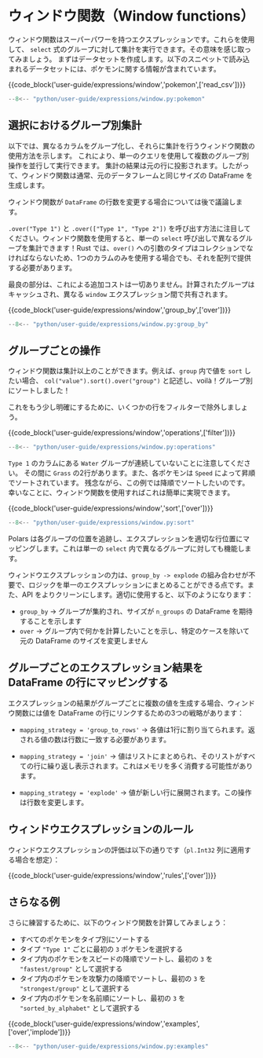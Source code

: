 # ウィンドウ関数（Window functions）

ウィンドウ関数はスーパーパワーを持つエクスプレッションです。これらを使用して、
`select` 式のグループに対して集計を実行できます。その意味を感じ取ってみましょう。
まずはデータセットを作成します。以下のスニペットで読み込まれるデータセットには、ポケモンに関する情報が含まれています。

{{code_block('user-guide/expressions/window','pokemon',['read_csv'])}}

```python exec="on" result="text" session="user-guide/window"
--8<-- "python/user-guide/expressions/window.py:pokemon"
```

## 選択におけるグループ別集計

以下では、異なるカラムをグループ化し、それらに集計を行うウィンドウ関数の使用方法を示します。
これにより、単一のクエリを使用して複数のグループ別操作を並行して実行できます。
集計の結果は元の行に投影されます。したがって、ウィンドウ関数は通常、元のデータフレームと同じサイズの DataFrame を生成します。

ウィンドウ関数が `DataFrame` の行数を変更する場合については後で議論します。

`.over("Type 1")` と `.over(["Type 1", "Type 2"])` を呼び出す方法に注目してください。ウィンドウ関数を使用すると、単一の `select` 呼び出しで異なるグループを集計できます！Rust では、`over()` への引数のタイプはコレクションでなければならないため、1つのカラムのみを使用する場合でも、それを配列で提供する必要があります。

最良の部分は、これによる追加コストは一切ありません。計算されたグループはキャッシュされ、異なる `window` エクスプレッション間で共有されます。

{{code_block('user-guide/expressions/window','group_by',['over'])}}

```python exec="on" result="text" session="user-guide/window"
--8<-- "python/user-guide/expressions/window.py:group_by"
```

## グループごとの操作

ウィンドウ関数は集計以上のことができます。例えば、`group` 内で値を `sort` したい場合、
`col("value").sort().over("group")` と記述し、voilà！グループ別にソートしました！

これをもう少し明確にするために、いくつかの行をフィルターで除外しましょう。

{{code_block('user-guide/expressions/window','operations',['filter'])}}

```python exec="on" result="text" session="user-guide/window"
--8<-- "python/user-guide/expressions/window.py:operations"
```

`Type 1` のカラムにある `Water` グループが連続していないことに注意してください。
その間に `Grass` の2行があります。また、各ポケモンは `Speed` によって昇順でソートされています。
残念ながら、この例では降順でソートしたいのです。幸いなことに、ウィンドウ関数を使用すればこれは簡単に実現できます。

{{code_block('user-guide/expressions/window','sort',['over'])}}

```python exec="on" result="text" session="user-guide/window"
--8<-- "python/user-guide/expressions/window.py:sort"
```

Polars は各グループの位置を追跡し、エクスプレッションを適切な行位置にマッピングします。これは単一の `select` 内で異なるグループに対しても機能します。

ウィンドウエクスプレッションの力は、`group_by -> explode` の組み合わせが不要で、ロジックを単一のエクスプレッションにまとめることができる点です。また、API をよりクリーンにします。適切に使用すると、以下のようになります：

- `group_by` -> グループが集約され、サイズが `n_groups` の DataFrame を期待することを示します
- `over` -> グループ内で何かを計算したいことを示し、特定のケースを除いて元の DataFrame のサイズを変更しません

## グループごとのエクスプレッション結果を DataFrame の行にマッピングする

エクスプレッションの結果がグループごとに複数の値を生成する場合、ウィンドウ関数には値を DataFrame の行にリンクするための3つの戦略があります：

- `mapping_strategy = 'group_to_rows'` -> 各値は1行に割り当てられます。返される値の数は行数に一致する必要があります。

- `mapping_strategy = 'join'` -> 値はリストにまとめられ、そのリストがすべての行に繰り返し表示されます。これはメモリを多く消費する可能性があります。

- `mapping_strategy = 'explode'` -> 値が新しい行に展開されます。この操作は行数を変更します。

## ウィンドウエクスプレッションのルール

ウィンドウエクスプレッションの評価は以下の通りです（`pl.Int32` 列に適用する場合を想定）：

{{code_block('user-guide/expressions/window','rules',['over'])}}

## さらなる例

さらに練習するために、以下のウィンドウ関数を計算してみましょう：

- すべてのポケモンをタイプ別にソートする
- タイプ `"Type 1"` ごとに最初の `3` ポケモンを選択する
- タイプ内のポケモンをスピードの降順でソートし、最初の `3` を `"fastest/group"` として選択する
- タイプ内のポケモンを攻撃力の降順でソートし、最初の `3` を `"strongest/group"` として選択する
- タイプ内のポケモンを名前順にソートし、最初の `3` を `"sorted_by_alphabet"` として選択する

{{code_block('user-guide/expressions/window','examples',['over','implode'])}}

```python exec="on" result="text" session="user-guide/window"
--8<-- "python/user-guide/expressions/window.py:examples"
```
